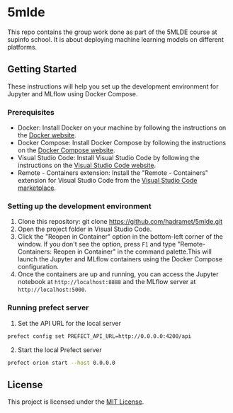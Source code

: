 # 5mlde

This repo contains the group work done as part of the 5MLDE course at supinfo school. It is about deploying machine learning models on different platforms.

## Getting Started

These instructions will help you set up the development environment for Jupyter and MLflow using Docker Compose.

### Prerequisites

- Docker: Install Docker on your machine by following the instructions on the [Docker website](https://www.docker.com).
- Docker Compose: Install Docker Compose by following the instructions on the [Docker Compose website](https://docs.docker.com/compose/install/).
- Visual Studio Code: Install Visual Studio Code by following the instructions on the [Visual Studio Code website](https://code.visualstudio.com).
- Remote - Containers extension: Install the "Remote - Containers" extension for Visual Studio Code from the [Visual Studio Code marketplace](https://marketplace.visualstudio.com/items?itemName=ms-vscode-remote.remote-containers).

### Setting up the development environment

1. Clone this repository: git clone https://github.com/hadramet/5mlde.git
2. Open the project folder in Visual Studio Code.
3. Click the "Reopen in Container" option in the bottom-left corner of the window. If you don't see the option, press `F1` and type "Remote-Containers: Reopen in Container" in the command palette.This will launch the Jupyter and MLflow containers using the Docker Compose configuration.
4. Once the containers are up and running, you can access the Jupyter notebook at `http://localhost:8888` and the MLflow server at `http://localhost:5000`.

### Running prefect server

1. Set the API URL for the local server
```bash
prefect config set PREFECT_API_URL=http://0.0.0.0:4200/api
```
2. Start the local Prefect server
```bash
prefect orion start --host 0.0.0.0 
```

## License

This project is licensed under the [MIT License](LICENSE).